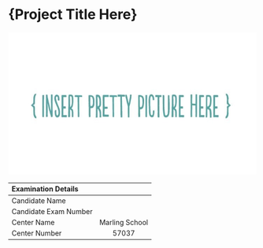 # {Project Title Here}

![](.gitbook/assets/0-2019-08-29t185415.237.jpeg)

| Examination Details |  |
| :--- | :---: |
| Candidate Name |  |
| Candidate Exam Number |  |
| Center Name | Marling School |
| Center Number | 57037 |



